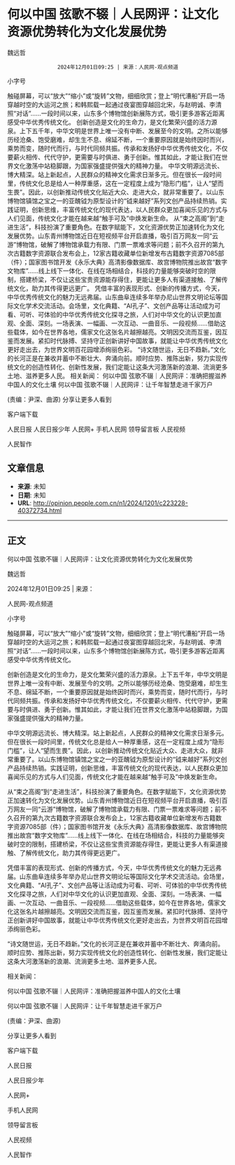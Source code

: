 # 何以中国 弦歌不辍｜人民网评：让文化资源优势转化为文化发展优势

魏远哲


					2024年12月01日09:25 | 来源：人民网-观点频道


小字号





触碰屏幕，可以“放大”“缩小”或“旋转”文物，细细欣赏；登上“明代漕船”开启一场穿越时空的大运河之旅；和韩熙载一起通过夜宴图穿越回北宋，与赵明诚、李清照“对话”……一段时间以来，山东多个博物馆创新展陈方式，吸引更多游客近距离感受中华优秀传统文化。
创新创造是文化的生命力，是文化繁荣兴盛的活力源泉。上下五千年，中华文明是世界上唯一没有中断、发展至今的文明。之所以能够历经沧桑、饱受磨难，却生生不息、绵延不断，一个重要原因就是始终因时而兴，乘势而变，随时代而行，与时代同频共振。传承和发扬好中华优秀传统文化，不仅要薪火相传、代代守护，更需要与时俱进、勇于创新。惟其如此，才能让我们在世界文化激荡中站稳脚跟，为国家强盛提供强大的精神力量。
中华文明源远流长、博大精深。站上新起点，人民群众的精神文化需求日渐多元。但在很长一段时间里，传统文化总是给人一种厚重感，这在一定程度上成为“隐形门槛”，让人“望而生畏”。因此，以创新推动传统文化贴近大众、走进大众，就非常重要了。以山东博物馆镇馆之宝之一的亚醜钺为原型设计的“钺来越好”系列文创产品持续热销。实践证明，创新思维，丰富传统文化的现代表达，以人民群众更加喜闻乐见的方式与人们见面，传统文化才能在越来越“触手可及”中焕发新生命。
从“束之高阁”到“走进生活”，科技扮演了重要角色。在数字赋能下，文化资源优势正加速转化为文化发展优势。山东青州博物馆近日在短视频平台开启直播，吸引百万网友一同“云游”博物馆，破解了博物馆承载力有限、门票一票难求等问题；前不久召开的第九次古籍数字资源联合发布会上，12家古籍收藏单位新增发布古籍数字资源7085部（件）；国家图书馆开发《永乐大典》高清影像数据库、故宫博物院推出故宫“数字文物库”……线上线下一体化、在线在场相结合，科技的力量能够突破时空的限制，搭建桥梁，不仅让这些宝贵资源能存得住，更能让更多人有渠道接触、了解传统文化，助力其传得更远更广。
凭借丰富的表现形式、创新的传播方式，今天，中华优秀传统文化的魅力无远弗届。山东曲阜连续多年举办尼山世界文明论坛等国际文化学术交流活动。会场里，文化典籍、“AI孔子”、文创产品等让活动成为可看、可听、可体验的中华优秀传统文化探寻之旅，人们对中华文化的认识更加直观、全面、深刻。一场表演、一幅画、一次互动、一曲音乐、一段视频……借助这些载体，如今在世界各地，儒家文化这张名片越擦越亮。文明因交流而互鉴，因互鉴而发展。紧扣时代脉搏、坚持守正创新讲好中国故事，就能让中华优秀传统文化更好走出去，为世界文明百花园增添绚丽色彩。
“诗文随世运，无日不趋新。”文化的长河正是在兼收并蓄中不断壮大、奔涌向前。顺时应势、推陈出新，努力实现传统文化的创造性转化、创新性发展，我们定能让这条大河激荡新的浪潮、流淌更多土地、滋养更多人民。
相关新闻：
何以中国 弦歌不辍｜人民网评：准确把握滋养中国人的文化土壤
何以中国 弦歌不辍｜人民网评：让千年智慧走进千家万户

(责编：尹深、曲源)
分享让更多人看到  


客户端下载

人民日报
人民日报少年
人民网+
手机人民网
领导留言板
人民视频

人民智作

## 文章信息

- **来源**: 未知
- **日期**: 未知
- **URL**: http://opinion.people.com.cn/n1/2024/1201/c223228-40372734.html

---

## 正文

何以中国 弦歌不辍｜人民网评：让文化资源优势转化为文化发展优势

魏远哲

2024年12月01日09:25 | 来源：

人民网-观点频道

小字号

触碰屏幕，可以“放大”“缩小”或“旋转”文物，细细欣赏；登上“明代漕船”开启一场穿越时空的大运河之旅；和韩熙载一起通过夜宴图穿越回北宋，与赵明诚、李清照“对话”……一段时间以来，山东多个博物馆创新展陈方式，吸引更多游客近距离感受中华优秀传统文化。

创新创造是文化的生命力，是文化繁荣兴盛的活力源泉。上下五千年，中华文明是世界上唯一没有中断、发展至今的文明。之所以能够历经沧桑、饱受磨难，却生生不息、绵延不断，一个重要原因就是始终因时而兴，乘势而变，随时代而行，与时代同频共振。传承和发扬好中华优秀传统文化，不仅要薪火相传、代代守护，更需要与时俱进、勇于创新。惟其如此，才能让我们在世界文化激荡中站稳脚跟，为国家强盛提供强大的精神力量。

中华文明源远流长、博大精深。站上新起点，人民群众的精神文化需求日渐多元。但在很长一段时间里，传统文化总是给人一种厚重感，这在一定程度上成为“隐形门槛”，让人“望而生畏”。因此，以创新推动传统文化贴近大众、走进大众，就非常重要了。以山东博物馆镇馆之宝之一的亚醜钺为原型设计的“钺来越好”系列文创产品持续热销。实践证明，创新思维，丰富传统文化的现代表达，以人民群众更加喜闻乐见的方式与人们见面，传统文化才能在越来越“触手可及”中焕发新生命。

从“束之高阁”到“走进生活”，科技扮演了重要角色。在数字赋能下，文化资源优势正加速转化为文化发展优势。山东青州博物馆近日在短视频平台开启直播，吸引百万网友一同“云游”博物馆，破解了博物馆承载力有限、门票一票难求等问题；前不久召开的第九次古籍数字资源联合发布会上，12家古籍收藏单位新增发布古籍数字资源7085部（件）；国家图书馆开发《永乐大典》高清影像数据库、故宫博物院推出故宫“数字文物库”……线上线下一体化、在线在场相结合，科技的力量能够突破时空的限制，搭建桥梁，不仅让这些宝贵资源能存得住，更能让更多人有渠道接触、了解传统文化，助力其传得更远更广。

凭借丰富的表现形式、创新的传播方式，今天，中华优秀传统文化的魅力无远弗届。山东曲阜连续多年举办尼山世界文明论坛等国际文化学术交流活动。会场里，文化典籍、“AI孔子”、文创产品等让活动成为可看、可听、可体验的中华优秀传统文化探寻之旅，人们对中华文化的认识更加直观、全面、深刻。一场表演、一幅画、一次互动、一曲音乐、一段视频……借助这些载体，如今在世界各地，儒家文化这张名片越擦越亮。文明因交流而互鉴，因互鉴而发展。紧扣时代脉搏、坚持守正创新讲好中国故事，就能让中华优秀传统文化更好走出去，为世界文明百花园增添绚丽色彩。

“诗文随世运，无日不趋新。”文化的长河正是在兼收并蓄中不断壮大、奔涌向前。顺时应势、推陈出新，努力实现传统文化的创造性转化、创新性发展，我们定能让这条大河激荡新的浪潮、流淌更多土地、滋养更多人民。

相关新闻：

何以中国 弦歌不辍｜人民网评：准确把握滋养中国人的文化土壤

何以中国 弦歌不辍｜人民网评：让千年智慧走进千家万户

(责编：尹深、曲源)

分享让更多人看到

客户端下载

人民日报

人民日报少年

人民网+

手机人民网

领导留言板

人民视频

人民智作

